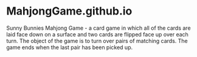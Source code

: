 # MahjongGame.github.io
Sunny Bunnies Mahjong Game - a card game in which all of the cards are laid face down on a surface and two cards are flipped face up over each turn. The object of the game is to turn over pairs of matching cards. The game ends when the last pair has been picked up.
